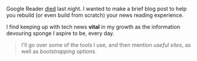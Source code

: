 Google Reader [died][1] last night. I wanted to make a brief blog post to help you rebuild (or even build from scratch) your news reading experience.

I find keeping up with tech news **vital** in my growth as the information devouring sponge I aspire to be, every day.

> I'll go over some of the tools I use, and then mention _useful sites_, as well as _bootstrapping options_.

[1]: http://techcrunch.com/2013/07/01/we-were-the-1000-goodbye-google-reader/
